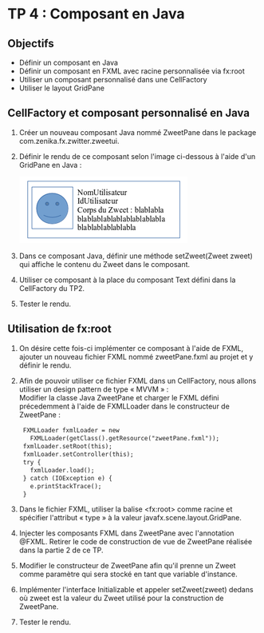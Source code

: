 <div class="pb"></div>

# TP 4 : Composant en Java

## Objectifs

- Définir un composant en Java
- Définir un composant en FXML avec racine personnalisée via fx:root
- Utiliser un composant personnalisé dans une CellFactory
- Utiliser le layout GridPane

## CellFactory et composant personnalisé en Java

1. Créer un nouveau composant Java nommé ZweetPane dans le package com.zenika.fx.zwitter.zweetui.

2. Définir le rendu de ce composant selon l'image ci-dessous à l'aide d'un GridPane en Java :

    ![Node.js](ressources/zweet.png)

3. Dans ce composant Java, définir une méthode setZweet(Zweet zweet) qui affiche le contenu du Zweet dans le composant.

4. Utiliser ce composant à la place du composant Text défini dans la CellFactory du TP2.

5. Tester le rendu.

<div class="pb"></div>

## Utilisation de fx:root

1. On désire cette fois-ci implémenter ce composant à l'aide de FXML, ajouter un nouveau fichier FXML nommé zweetPane.fxml au projet et y définir le rendu.

2. Afin de pouvoir utiliser ce fichier FXML dans un CellFactory, nous allons utiliser un design pattern de type « MVVM » : 
   <br>
   Modifier la classe Java ZweetPane  et charger le FXML défini précedemment à l'aide de FXMLLoader dans le constructeur de ZweetPane :

        FXMLLoader fxmlLoader = new 
          FXMLLoader(getClass().getResource("zweetPane.fxml"));
        fxmlLoader.setRoot(this);
        fxmlLoader.setController(this);
        try {
          fxmlLoader.load();
        } catch (IOException e) {
          e.printStackTrace();
        }

3. Dans le fichier FXML, utiliser la balise &lt;fx:root&gt; comme racine et spécifier l'attribut « type » à la valeur javafx.scene.layout.GridPane.

4. Injecter les composants FXML dans ZweetPane avec l'annotation @FXML. Retirer le code de construction de vue de ZweetPane réalisée dans la partie 2 de ce TP.

5. Modifier le constructeur de ZweetPane afin qu'il prenne un Zweet comme paramètre qui sera stocké en tant que variable d'instance.

6. Implémenter l'interface Initializable et appeler setZweet(zweet) dedans où zweet est la valeur du Zweet utilisé pour la construction de ZweetPane.

7. Tester le rendu.
